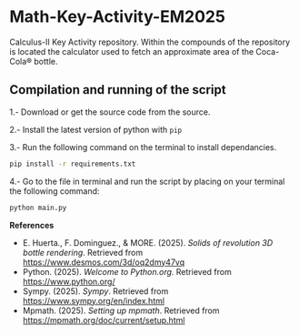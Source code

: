 # Math-Key-Activity-EM2025
Calculus-II Key Activity repository. Within the compounds of the repository is located the calculator used to fetch an approximate area of the Coca-Cola® bottle.

## Compilation and running of the script

1.- Download or get the source code from the source.

2.- Install the latest version of python with `pip`

3.- Run the following command on the terminal to install dependancies.
```sh
pip install -r requirements.txt
```

4.- Go to the file in terminal and run the script by placing on your terminal the following command:
```sh
python main.py
```

**References**
- E. Huerta., F. Dominguez., & MORE. (2025). _Solids of revolution 3D bottle rendering_. Retrieved from https://www.desmos.com/3d/oq2dmy47vq
- Python. (2025). _Welcome to Python.org_. Retrieved from https://www.python.org/
- Sympy. (2025). _Sympy_. Retrieved from https://www.sympy.org/en/index.html
- Mpmath. (2025). _Setting up mpmath_. Retrieved from https://mpmath.org/doc/current/setup.html
